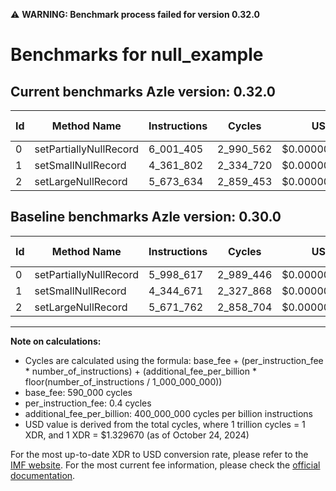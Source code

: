 ⚠️ **WARNING: Benchmark process failed for version 0.32.0**

# Benchmarks for null_example

## Current benchmarks Azle version: 0.32.0

| Id  | Method Name            | Instructions | Cycles    | USD           | USD/Million Calls | Change                           |
| --- | ---------------------- | ------------ | --------- | ------------- | ----------------- | -------------------------------- |
| 0   | setPartiallyNullRecord | 6_001_405    | 2_990_562 | $0.0000039765 | $3.97             | <font color="red">+2_788</font>  |
| 1   | setSmallNullRecord     | 4_361_802    | 2_334_720 | $0.0000031044 | $3.10             | <font color="red">+17_131</font> |
| 2   | setLargeNullRecord     | 5_673_634    | 2_859_453 | $0.0000038021 | $3.80             | <font color="red">+1_872</font>  |

## Baseline benchmarks Azle version: 0.30.0

| Id  | Method Name            | Instructions | Cycles    | USD           | USD/Million Calls |
| --- | ---------------------- | ------------ | --------- | ------------- | ----------------- |
| 0   | setPartiallyNullRecord | 5_998_617    | 2_989_446 | $0.0000039750 | $3.97             |
| 1   | setSmallNullRecord     | 4_344_671    | 2_327_868 | $0.0000030953 | $3.09             |
| 2   | setLargeNullRecord     | 5_671_762    | 2_858_704 | $0.0000038011 | $3.80             |

---

**Note on calculations:**

- Cycles are calculated using the formula: base_fee + (per_instruction_fee \* number_of_instructions) + (additional_fee_per_billion \* floor(number_of_instructions / 1_000_000_000))
- base_fee: 590_000 cycles
- per_instruction_fee: 0.4 cycles
- additional_fee_per_billion: 400_000_000 cycles per billion instructions
- USD value is derived from the total cycles, where 1 trillion cycles = 1 XDR, and 1 XDR = $1.329670 (as of October 24, 2024)

For the most up-to-date XDR to USD conversion rate, please refer to the [IMF website](https://www.imf.org/external/np/fin/data/rms_sdrv.aspx).
For the most current fee information, please check the [official documentation](https://internetcomputer.org/docs/current/developer-docs/gas-cost#execution).
